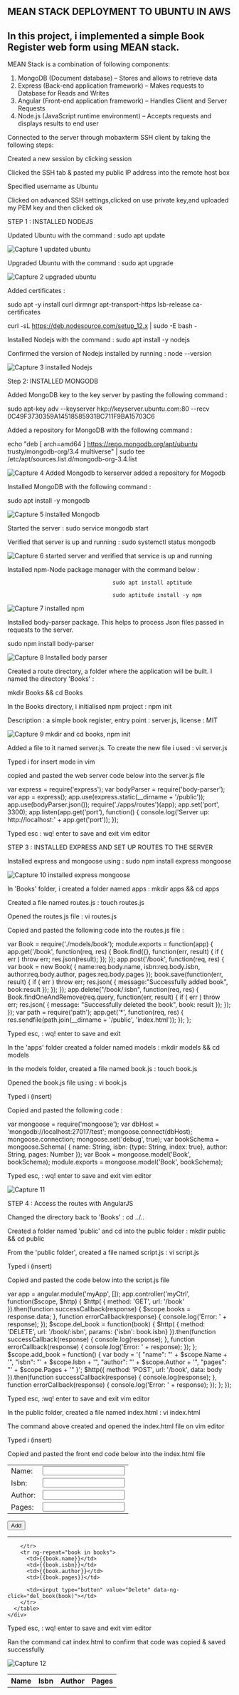 
## MEAN STACK DEPLOYMENT TO UBUNTU IN AWS

## In this project, i implemented a simple Book Register web form using MEAN stack.

MEAN Stack is a combination of following components:

1. MongoDB (Document database) – Stores and allows to retrieve data
2. Express (Back-end application framework) – Makes requests to Database for Reads and Writes
3. Angular (Front-end application framework) – Handles Client and Server Requests
4. Node.js (JavaScript runtime environment) – Accepts requests and displays results to end user

Connected to the server through mobaxterm SSH client by taking the following steps:

Created a new session by clicking session

Clicked the SSH tab & pasted my public IP address into the remote host box

Specified username as Ubuntu

Clicked on advanced SSH settings,clicked on use private key,and uploaded my PEM key and then clicked ok


STEP 1 : INSTALLED NODEJS

Updated Ubuntu with the command  :  sudo apt update

![Capture 1 updated ubuntu](https://user-images.githubusercontent.com/92916632/144457814-8f8ba78e-bfa6-4212-bde5-28b29e634fec.PNG)

Upgraded Ubuntu with the command :  sudo apt upgrade

![Capture 2 upgraded ubuntu](https://user-images.githubusercontent.com/92916632/144458284-189237c2-b1b4-40be-9db0-95078bcce57f.PNG)


Added certificates : 

sudo apt -y install curl dirmngr apt-transport-https lsb-release ca-certificates

curl -sL https://deb.nodesource.com/setup_12.x | sudo -E bash -

 Installed Nodejs with the command : sudo apt install -y nodejs
 
 Confirmed the version of Nodejs installed by running : node  --version
 
 ![Capture 3 installed Nodejs](https://user-images.githubusercontent.com/92916632/144459108-d3adfdfe-e7df-49ee-b406-090727a9d411.PNG)
 
 
 Step 2: INSTALLED MONGODB
 
 Added MongoDB key to the key server by pasting the following command : 
 
 sudo apt-key adv --keyserver hkp://keyserver.ubuntu.com:80 --recv 0C49F3730359A14518585931BC711F9BA15703C6
 
 
 Added a repository for MongoDB with the following command : 
  
echo "deb [ arch=amd64 ] https://repo.mongodb.org/apt/ubuntu trusty/mongodb-org/3.4 multiverse" | sudo tee /etc/apt/sources.list.d/mongodb-org-3.4.list


![Capture 4 Added Mongodb to kerserver   added a repository for Mogodb](https://user-images.githubusercontent.com/92916632/144470512-29f1a322-fcd5-46db-a4f9-c421e3d224b5.PNG)


Installed MongoDB with the following command :

sudo apt install -y mongodb

![Capture 5 installed Mongodb](https://user-images.githubusercontent.com/92916632/144470954-13a41933-cac1-4589-aff8-038165f09686.PNG)

Started the server : sudo service mongodb start

Verified that server is up and running : sudo systemctl status mongodb

![Capture 6 started server and verified that service is up and running](https://user-images.githubusercontent.com/92916632/144471269-2f0c5888-7b91-4eac-a145-ef2ec746e910.PNG)


Installed npm-Node package manager with the command below :

                                     sudo apt install aptitude
                                     
                                     sudo aptitude install -y npm
                                     
![Capture 7 installed npm](https://user-images.githubusercontent.com/92916632/144471833-8e4dbe68-a2f9-42ea-b887-5fdb5af4a02f.PNG)


Installed body-parser package. This helps to process Json files passed in requests to the server.

sudo npm install body-parser

![Capture 8 Installed body parser](https://user-images.githubusercontent.com/92916632/144472658-78970d4c-85ab-4d84-b2ab-9bd12151d139.PNG)


Created a route directory, a folder where the application will be built. I named the directory 'Books' :

mkdir Books && cd Books

In the Books directory, i initialised npm project : npm init

Description : a simple book register, entry point : server.js, license : MIT

![Capture 9 mkdir and cd books, npm init](https://user-images.githubusercontent.com/92916632/144492515-18c7eef8-fa2d-4e4d-b9df-335114a3a2a3.PNG)



Added a file to it named server.js. To create the new file i used : vi server.js

Typed i for insert mode in vim

copied and pasted the web server code below into the server.js file 

 var express = require('express');
var bodyParser = require('body-parser');
var app = express();
app.use(express.static(__dirname + '/public'));
app.use(bodyParser.json());
require('./apps/routes')(app);
app.set('port', 3300);
app.listen(app.get('port'), function() {
    console.log('Server up: http://localhost:' + app.get('port'));
});


 Typed esc : wq! enter to save and exit vim editor
 
 
 STEP 3 : INSTALLED EXPRESS AND SET UP ROUTES TO THE SERVER
 
 Installed express and mongoose using : sudo npm install express mongoose
 
 
![Capture 10 installed express mongoose](https://user-images.githubusercontent.com/92916632/144517387-6c73e999-664c-4a29-9120-1491e1a27572.PNG)

In 'Books' folder, i created a folder named apps : mkdir apps && cd apps 

Created a file named routes.js : touch routes.js

Opened the routes.js file      : vi  routes.js

Copied and pasted the following code into the routes.js file :

var Book = require('./models/book');
module.exports = function(app) {
  app.get('/book', function(req, res) {
    Book.find({}, function(err, result) {
      if ( err ) throw err;
      res.json(result);
    });
  }); 
  app.post('/book', function(req, res) {
    var book = new Book( {
      name:req.body.name,
      isbn:req.body.isbn,
      author:req.body.author,
      pages:req.body.pages
    });
    book.save(function(err, result) {
      if ( err ) throw err;
      res.json( {
        message:"Successfully added book",
        book:result
      });
    });
  });
  app.delete("/book/:isbn", function(req, res) {
    Book.findOneAndRemove(req.query, function(err, result) {
      if ( err ) throw err;
      res.json( {
        message: "Successfully deleted the book",
        book: result
      });
    });
  });
  var path = require('path');
  app.get('*', function(req, res) {
    res.sendfile(path.join(__dirname + '/public', 'index.html'));
  });
};

Typed esc, : wq! enter to save and exit

In the 'apps' folder created a folder named models : mkdir models && cd models

In the models folder, created a file named book.js : touch book.js

Opened the book.js file using : vi book.js

Typed i (insert)

Copied and pasted the following code : 

var mongoose = require('mongoose');
var dbHost = 'mongodb://localhost:27017/test';
mongoose.connect(dbHost);
mongoose.connection;
mongoose.set('debug', true);
var bookSchema = mongoose.Schema( {
  name: String,
  isbn: {type: String, index: true},
  author: String,
  pages: Number
});
var Book = mongoose.model('Book', bookSchema);
module.exports = mongoose.model('Book', bookSchema);


Typed esc, : wq! enter to save and exit vim editor


![Capture 11](https://user-images.githubusercontent.com/92916632/144601061-2509ed08-a12d-4070-96ca-80d671c7dbe3.PNG)



STEP 4 : Access the routes with AngularJS

Changed the directory back to 'Books' : cd ../..

Created a folder named 'public' and cd into the public folder : mkdir public && cd public

From the 'public folder', created a file named script.js : vi script.js

Typed i (insert)

Copied and pasted the code below into the script.js file 



var app = angular.module('myApp', []);
app.controller('myCtrl', function($scope, $http) {
  $http( {
    method: 'GET',
    url: '/book'
  }).then(function successCallback(response) {
    $scope.books = response.data;
  }, function errorCallback(response) {
    console.log('Error: ' + response);
  });
  $scope.del_book = function(book) {
    $http( {
      method: 'DELETE',
      url: '/book/:isbn',
      params: {'isbn': book.isbn}
    }).then(function successCallback(response) {
      console.log(response);
    }, function errorCallback(response) {
      console.log('Error: ' + response);
    });
  };
  $scope.add_book = function() {
    var body = '{ "name": "' + $scope.Name + 
    '", "isbn": "' + $scope.Isbn +
    '", "author": "' + $scope.Author + 
    '", "pages": "' + $scope.Pages + '" }';
    $http({
      method: 'POST',
      url: '/book',
      data: body
    }).then(function successCallback(response) {
      console.log(response);
    }, function errorCallback(response) {
      console.log('Error: ' + response);
    });
  };
});


Typed esc, :wq! enter to save and exit vim editor

In the public folder, created a file named index.html : vi index.html  

The command above created and opened the index.html file on vim editor

Typed i (insert)

Copied and pasted the front end code below into the index.html file


<!doctype html>
<html ng-app="myApp" ng-controller="myCtrl">
  <head>
    <script src="https://ajax.googleapis.com/ajax/libs/angularjs/1.6.4/angular.min.js"></script>
    <script src="script.js"></script>
  </head>
  <body>
    <div>
      <table>
        <tr>
          <td>Name:</td>
          <td><input type="text" ng-model="Name"></td>
        </tr>
        <tr>
          <td>Isbn:</td>
          <td><input type="text" ng-model="Isbn"></td>
        </tr>
        <tr>
          <td>Author:</td>
          <td><input type="text" ng-model="Author"></td>
        </tr>
        <tr>
          <td>Pages:</td>
          <td><input type="number" ng-model="Pages"></td>
        </tr>
      </table>
      <button ng-click="add_book()">Add</button>
    </div>
    <hr>
    <div>
      <table>
        <tr>
          <th>Name</th>
          <th>Isbn</th>
          <th>Author</th>
          <th>Pages</th>

        </tr>
        <tr ng-repeat="book in books">
          <td>{{book.name}}</td>
          <td>{{book.isbn}}</td>
          <td>{{book.author}}</td>
          <td>{{book.pages}}</td>

          <td><input type="button" value="Delete" data-ng-click="del_book(book)"></td>
        </tr>
      </table>
    </div>
  </body>
</html>


Typed esc, : wq! enter to save and exit vim editor

Ran the command cat index.html to confirm that code was copied & saved successfully



![Capture 12](https://user-images.githubusercontent.com/92916632/144607073-b0dfa40c-55c0-4e2e-8a07-097b0875f5fb.PNG)









 
 











 
 


 


